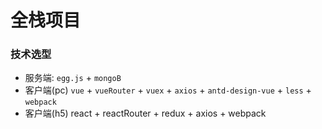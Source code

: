 # 全栈项目

### 技术选型

- 服务端: `egg.js` + `mongoB`
- 客户端(pc) `vue` + `vueRouter` + `vuex` + `axios` + `antd-design-vue` + `less` + `webpack`
- 客户端(h5) react + reactRouter + redux + axios + webpack
